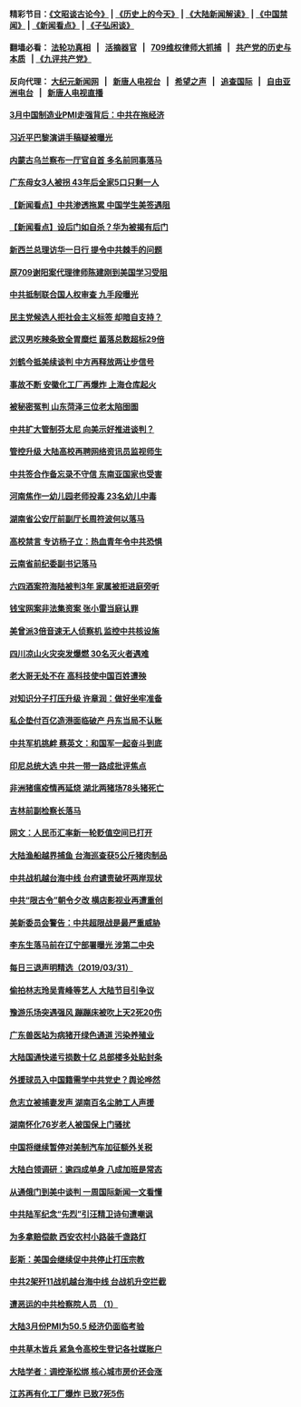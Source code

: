 #### 精彩节目：[《文昭谈古论今》](http://134.209.198.168/wenzhao) | [《历史上的今天》](http://134.209.198.168/today-in-history) | [《大陆新闻解读》](http://134.209.198.168/ntdtv-comedy) | [《中国禁闻》](http://134.209.198.168/ntdtv-news) | [《新闻看点》](http://134.209.198.168/news-insight) | [《子弘闲谈》](http://134.209.198.168/zihongxiantan/) 

  #### 翻墙必看： [法轮功真相](http://134.209.198.168:10000/videos/truth.html) &nbsp;&nbsp;|&nbsp;&nbsp; [活摘器官](http://134.209.198.168:10000/videos/res/Organs/) &nbsp;&nbsp;|&nbsp;&nbsp; [709维权律师大抓捕](http://134.209.198.168:10000/videos/709/) &nbsp;&nbsp;|&nbsp;&nbsp; [共产党的历史与本质](http://134.209.198.168:10000/videos/ccp.html) &nbsp;&nbsp;| [《九评共产党》](http://134.209.198.168:10000/videos/jiuping/) 

#### 反向代理： [大纪元新闻网](http://134.209.198.168:10080/) &nbsp;&nbsp;|&nbsp;&nbsp; [新唐人电视台](http://134.209.198.168:8000/) &nbsp;&nbsp;|&nbsp;&nbsp; [希望之声](http://134.209.198.168:8200/) &nbsp;&nbsp;|&nbsp;&nbsp; [追查国际](http://134.209.198.168:10010/) &nbsp;&nbsp;|&nbsp;&nbsp; [自由亚洲电台](http://134.209.198.168:9800/) &nbsp;&nbsp;|&nbsp;&nbsp; [新唐人电视直播](http://134.209.198.168/) 

#### [3月中国制造业PMI走强背后：中共在拖经济](../pages/nsc413/n11156289.md?t=04020037) 

#### [习近平巴黎演讲手稿疑被曝光](../pages/nsc413/n11156039.md?t=04020037) 

#### [内蒙古乌兰察布一厅官自首 多名前同事落马](../pages/nsc413/n11156129.md?t=04020037) 

#### [广东母女3人被拐 43年后全家5口只剩一人](../pages/nsc413/n11156002.md?t=04020037) 

#### [【新闻看点】中共渗透拖累 中国学生美签遇阻](../pages/nsc413/n11155955.md?t=04020037) 

#### [【新闻看点】设后门如自杀？华为被揭有后门](../pages/nsc413/n11155722.md?t=04020037) 

#### [新西兰总理访华一日行 提令中共棘手的问题](../pages/nsc413/n11155447.md?t=04020037) 

#### [原709谢阳案代理律师陈建刚到美国学习受阻](../pages/nsc413/n11156047.md?t=04020037) 

#### [中共抵制联合国人权审查 九手段曝光](../pages/nsc413/n11155997.md?t=04020037) 

#### [民主党候选人拒社会主义标签 却暗自支持？](../pages/nsc413/n11155937.md?t=04020037) 

#### [武汉男吃辣条致全胃糜烂 菌落总数超标29倍](../pages/nsc413/n11155715.md?t=04020037) 

#### [刘鹤今抵美续谈判 中方再释放两让步信号](../pages/nsc413/n11155920.md?t=04020037) 

#### [事故不断 安徽化工厂再爆炸 上海仓库起火](../pages/nsc413/n11155848.md?t=04020037) 

#### [被秘密冤判 山东菏泽三位老太陷囹圄](../pages/nsc413/n11155656.md?t=04020037) 

#### [中共扩大管制芬太尼 向美示好推进谈判？](../pages/nsc413/n11155762.md?t=04020037) 

#### [管控升级 大陆高校再聘网络资讯员监视师生](../pages/nsc413/n11155684.md?t=04020037) 

#### [中共签合作备忘录不守信 东南亚国家也受害](../pages/nsc413/n11155498.md?t=04020037) 

#### [河南焦作一幼儿园老师投毒 23名幼儿中毒](../pages/nsc413/n11155642.md?t=04020037) 


#### [湖南省公安厅前副厅长周符波何以落马](../pages/nsc413/n11155252.md?t=04020037) 

#### [高校禁言 专访杨子立：热血青年令中共恐惧](../pages/nsc413/n11155325.md?t=04020037) 

#### [云南省前纪委副书记落马](../pages/nsc413/n11155330.md?t=04020037) 

#### [六四酒案符海陆被判3年 家属被拒进庭旁听](../pages/nsc413/n11154969.md?t=04020037) 

#### [钱宝网案非法集资案 张小雷当庭认罪](../pages/nsc413/n11154807.md?t=04020037) 

#### [美曾派3倍音速无人侦察机 监控中共核设施](../pages/nsc413/n11155218.md?t=04020037) 

#### [四川凉山火灾突发爆燃 30名灭火者遇难](../pages/nsc413/n11154434.md?t=04020037) 

#### [老大哥无处不在 高科技使中国百姓遭殃](../pages/nsc413/n11142902.md?t=04020037) 

#### [对知识分子打压升级 许章润：做好坐牢准备](../pages/nsc413/n11154089.md?t=04020037) 

#### [私企垫付百亿造港面临破产 丹东当局不认账](../pages/nsc413/n11154297.md?t=04020037) 

#### [中共军机挑衅 蔡英文：和国军一起奋斗到底](../pages/nsc413/n11154676.md?t=04020037) 

#### [印尼总统大选 中共一带一路成批评焦点](../pages/nsc413/n11154220.md?t=04020037) 

#### [非洲猪瘟疫情再延烧 湖北两猪场78头猪死亡](../pages/nsc413/n11154206.md?t=04020037) 

#### [吉林前副检察长落马](../pages/nsc413/n11154049.md?t=04020037) 

#### [网文：人民币汇率新一轮贬值空间已打开](../pages/nsc413/n11153913.md?t=04020037) 

#### [大陆渔船越界捕鱼 台海巡查获5公斤猪肉制品](../pages/nsc413/n11154287.md?t=04020037) 

#### [中共战机越台海中线 台府谴责破坏两岸现状](../pages/nsc413/n11154193.md?t=04020037) 

#### [中共“限古令”朝令夕改 横店影视业再遭重创](../pages/nsc413/n11153679.md?t=04020037) 

#### [美新委员会警告：中共超限战是最严重威胁](../pages/nsc413/n11153754.md?t=04020037) 

#### [李东生落马前在辽宁部署曝光 涉第二中央](../pages/nsc413/n11153939.md?t=04020037) 

#### [每日三退声明精选（2019/03/31）](../pages/nsc413/n11154158.md?t=04020037) 

#### [偷拍林志玲吴青峰等艺人 大陆节目引争议](../pages/nsc413/n11153350.md?t=04020037) 

#### [豫游乐场突遇强风 蹦蹦床被吹上天2死20伤](../pages/nsc413/n11153169.md?t=04020037) 

#### [广东兽医站为病猪开绿色通道 污染养殖业](../pages/nsc413/n11153681.md?t=04020037) 

#### [大陆国通快递亏损数十亿 总部楼多处贴封条](../pages/nsc413/n11153636.md?t=04020037) 

#### [外援球员入中国籍需学中共党史？舆论哗然](../pages/nsc413/n11153385.md?t=04020037) 

#### [危志立被捕妻发声 湖南百名尘肺工人声援](../pages/nsc413/n11152042.md?t=04020037) 

#### [湖南怀化76岁老人被国保上门骚扰](../pages/nsc413/n11153338.md?t=04020037) 

#### [中国将继续暂停对美制汽车加征额外关税](../pages/nsc413/n11153472.md?t=04020037) 

#### [大陆白领调研：逾四成单身 八成加班是常态](../pages/nsc413/n11153200.md?t=04020037) 

#### [从通俄门到美中谈判 一周国际新闻一文看懂](../pages/nsc413/n11151265.md?t=04020037) 

#### [中共陆军纪念“先烈”引汪精卫诗句遭嘲讽](../pages/nsc413/n11153345.md?t=04020037) 

#### [为多拿赔偿款 西安农村小路装千盏路灯](../pages/nsc413/n11153213.md?t=04020037) 

#### [彭斯：美国会继续促中共停止打压宗教](../pages/nsc413/n11153230.md?t=04020037) 


#### [中共2架歼11战机越台海中线 台战机升空拦截](../pages/nsc413/n11153165.md?t=04020037) 

#### [遭恶运的中共检察院人员 （1）](../pages/nsc413/n11152763.md?t=04020037) 

#### [大陆3月份PMI为50.5 经济仍面临考验](../pages/nsc413/n11152922.md?t=04020037) 

#### [中共草木皆兵 紧急令高校生登记各社媒账户](../pages/nsc413/n11152969.md?t=04020037) 

#### [大陆学者：调控渐松绑 核心城市房价还会涨](../pages/nsc413/n11152442.md?t=04020037) 

#### [江苏再有化工厂爆炸 已致7死5伤](../pages/nsc413/n11152609.md?t=04020037) 

